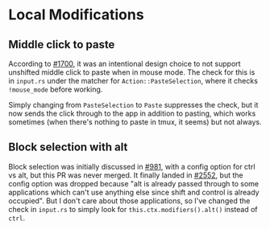 # Local Modifications

## Middle click to paste

According to [#1700], it was an intentional design choice to not support
unshifted middle click to paste when in mouse mode. The check for this is in
`input.rs` under the matcher for `Action::PasteSelection`, where it checks
`!mouse_mode` before working.

[#1700]: https://github.com/jwilm/alacritty/issues/1700

Simply changing from `PasteSelection` to `Paste` suppresses the check, but
it now sends the click through to the app in addition to pasting, which works
sometimes (when there's nothing to paste in tmux, it seems) but not always.

## Block selection with alt

Block selection was initially discussed in [#981], with a config option for
ctrl vs alt, but this PR was never merged. It finally landed in [#2552], but
the config option was dropped because "alt is already passed through to some
applications which can't use anything else since shift and control is already
occupied".  But I don't care about those applications, so I've changed the
check in `input.rs` to simply look for `this.ctx.modifiers().alt()` instead
of `ctrl`.

[#981]: https://github.com/jwilm/alacritty/pull/981
[#2552]: https://github.com/jwilm/alacritty/pull/2552
